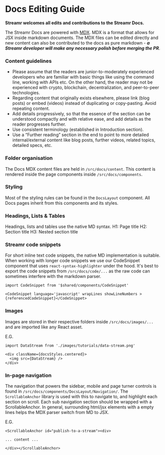 # Docs Editing Guide
**Streamr welcomes all edits and contributions to the Streamr Docs.**

The Streamr Docs are powered with [MDX](https://github.com/mdx-js/mdx). MDX is a format that allows for JSX inside markdown documents. The MDX files can be edited directly and new content can also be contributed to the docs as pure markdown -  ***a Streamr developer will make any necessary polish before merging the PR***.

### Content guidelines

- Please assume that the readers are junior-to-moderately experienced developers who are familiar with basic things like using the command line, working with APIs etc. On the other hand, the reader may not be experienced with crypto, blockchain, decentralization, and peer-to-peer technologies.
- Regarding content that originally exists elsewhere, please link (blog posts) or embed (videos) instead of duplicating or copy-pasting. Avoid repeating content.
- Add details progressively, so that the essence of the section can be understood compactly and with relative ease, and add details as the reader progresses further.
- Use consistent terminology (established in Introduction section).
- Use a “Further reading” section in the end to point to more detailed internal/external content like blog posts, further videos, related topics, detailed specs, etc.

### Folder organisation
The Docs MDX content files are held in `/src/docs/content`. This content is rendered inside the page components inside `/src/docs/components`.

### Styling
Most of the styling rules can be found in the `DocsLayout` component. All Docs pages inherit from this components and its styles. 

### Headings, Lists & Tables
Headings, lists and tables use the native MD syntax.
H1: Page title
H2: Section title
H3: Nested section title 

### Streamr code snippets
For short inline text code snippets, the native MD implementation is suitable. When working with longer code snippets we use our CodeSnippet component that uses `react-syntax-highlighter` under the hood. It's best to export the code snippets from `/src/docs/code/...` as the raw code can sometimes interfere with the markdown parser. 

```
import CodeSnippet from '$shared/components/CodeSnippet'

<CodeSnippet language='javascript' wrapLines showLineNumbers >{referencedCodeSnippet}</CodeSnippet> 

```

### Images
Images are stored in their respective folders inside `/src/docs/images/...` and are imported like any React asset. 

E.G. 

```
import DataStream from './images/tutorials/data-stream.png'

<div className={docsStyles.centered}>
  <img src={DataStream} />
</div>
```

### In-page navigation
The navigation that powers the sidebar, mobile and page turner controls is found in `/src/docs/components/DocsLayout/Navigation/`. The `ScrollableAnchor` library is used with this to navigate to, and highlight each section on scroll. Each sub navigation section should be wrapped with a ScrollableAnchor. In general, surrounding html/jsx elements with a empty lines helps the MDX parser switch from MD to JSX.

E.G.

```
<ScrollableAnchor id="publish-to-a-stream"><div>

... content ... 

</div></ScrollableAnchor>
```
